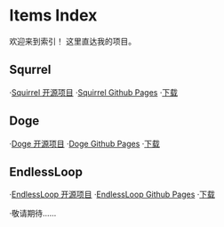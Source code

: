 # Items Index
欢迎来到索引！
这里直达我的项目。
## Squrrel
·[Squirrel 开源项目](https://github.com/CHKEric/Squirrel)
·[Squirrel Github Pages](https://chkeric.github.io/Squirrel/)
·[下载](https://github.com/CHKEric/Squirrel.git)
## Doge
·[Doge 开源项目](https://github.com/CHKEric/Doge)
·[Doge Github Pages](https://chkeric.github.io/Doge/)
·[下载](https://github.com/CHKEric/Doge.git)
## EndlessLoop
·[EndlessLoop 开源项目](https://github.com/CHKEric/EndlessLoop)
·[EndlessLoop Github Pages]()
·[下载](https://github.com/CHKEric/EndlessLoop.git)

·敬请期待......
